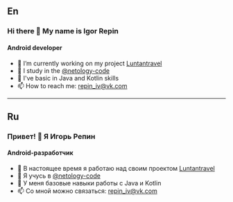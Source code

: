 ## En
### Hi there 👋 My name is Igor Repin
#### Android developer

- 🔭 I’m currently working on my project [Luntantravel](https://luntan.pro/)
- 🧠 I study in the [@netology-code](https://github.com/netology-code)
- 🌱 I've basic in Java and Kotlin skills
- 📫 How to reach me: repin_iv@vk.com 

-----
<!--
**Garler/garler** is a ✨ _special_ ✨ repository because its `README.md` (this file) appears on your GitHub profile.

Here are some ideas to get you started:

- 🔭 I’m currently working on ...
- 🌱 I’m currently learning ...
- 📫 How to reach me: ...
- ⚡ Fun fact: ...
-->

## Ru
### Привет! 👋 Я Игорь Репин
#### Android-разработчик

- 🔭 В настоящее время я работаю над своим проектом [Luntantravel](https://luntan.pro/)
- 🧠 Я учусь в [@netology-code](https://github.com/netology-code)
- 🌱 У меня базовые навыки работы с Java и Kotlin 
- 📫 Со мной можно связаться: repin_iv@vk.com 

